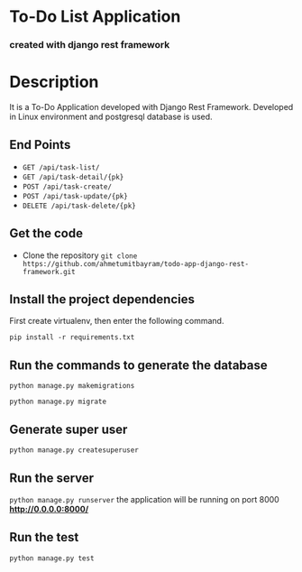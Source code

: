 # To-Do List Application 
### created with django rest framework 

# Description

It is a To-Do Application developed with Django Rest Framework. Developed in Linux environment and postgresql database is used.


## End Points

* `GET /api/task-list/`
* `GET /api/task-detail/{pk}`
* `POST /api/task-create/`
* `POST /api/task-update/{pk}`
* `DELETE /api/task-delete/{pk}`


## Get the code
* Clone the repository
`git clone https://github.com/ahmetumitbayram/todo-app-django-rest-framework.git`

## Install the project dependencies

First create virtualenv, then enter the following command.

`pip install -r requirements.txt`

## Run the commands to generate the database
`python manage.py makemigrations`

`python manage.py migrate`

## Generate super user
`python manage.py createsuperuser`

## Run the server
`python manage.py runserver` the application will be running on port 8000 **http://0.0.0.0:8000/**

## Run the test
`python manage.py test`
